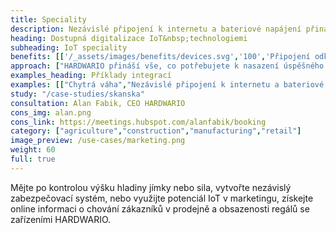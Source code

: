 ```yaml
---
title: Speciality
description: Nezávislé připojení k internetu a bateriové napájení přináší celou řadu nových možností a příležitostí k&nbsp;disrupci.
heading: Dostupná digitalizace IoT&nbsp;technologiemi
subheading: IoT speciality
benefits: [['/_assets/images/benefits/devices.svg','100','Připojení odkudkoliv','Rozvoj LPWAN sítí umožnil připojit zařízení k internetu odkudkoliv a&nbsp;komunikvat s nízkou spotřebou elektrické energie.'],['/_assets/images/benefits/batteries.svg','100','Dlouholetý provoz na baterie','LPWAN a skvělý power-management našich zařízení znamenají roky provozu na baterie.'],['/_assets/images/benefits/scalable.svg','100','Snadná integrace','Podporujeme celou řadu HW rozhraní, protokolů, naše API umožňuje data integrovat s libovolným systémem.']]
approach: ["HARDWARIO přináší vše, co potřebujete k nasazení úspěšného IoT projektu - od zařízení po cloudové prostředí a API.","Naše nabídka produktů a služeb zahrnuje IoT zařízení a senzory, jednoduše připojitelné odkukoliv k internetu prostřednictvím LPWAN sítí, konektivitu, cloudové prostředí pro správu zařízení a&nbsp;API pro integraci s dalšími systémy."]
examples_heading: Příklady integrací
examples: [["Chytrá váha","Nezávislé připojení k internetu a bateriové napájení. Data o množství a objemu produktů nebo marketingová data o chování zákazníků u regálu."],["Měření vzdálenosti","Ultrazvukové měření vzdálenosti pro zjištění výšky hladiny jímky, studny nebo množství materiálu v silu. "],["Zabezpečovací systémy","Detekce pohybu, manipulace, otevření dveří nebo úniku plynů ve spojení s bateriovým provozem a připojením k internetu přináší mnoho nových příležitostí."]]
study: "/case-studies/skanska"
consultation: Alan Fabik, CEO HARDWARIO
cons_img: alan.png
cons_link: https://meetings.hubspot.com/alanfabik/booking
category: ["agriculture","construction","manufacturing","retail"]
image_preview: /use-cases/marketing.png
weight: 60
full: true
---
```


Mějte po kontrolou výšku hladiny jímky nebo sila, vytvořte nezávislý zabezpečovací systém, nebo využijte potenciál IoT v marketingu, získejte online informaci o chování zákazníků v&nbsp;prodejně a&nbsp;obsazenosti regálů se zařízeními HARDWARIO.
